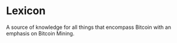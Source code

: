 # Lexicon
A source of knowledge for all things that encompass Bitcoin with an emphasis on Bitcoin Mining. 
